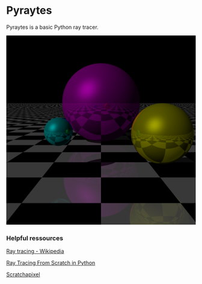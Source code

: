 # Pyraytes

Pyraytes is a basic Python ray tracer.

![A resulting image](image.png "An example of what can be done with this ray tracer")

### Helpful ressources

[Ray tracing - Wikipedia](https://en.wikipedia.org/wiki/Ray_tracing_\(graphics\))

[Ray Tracing From Scratch in Python](https://medium.com/swlh/ray-tracing-from-scratch-in-python-41670e6a96f9)

[Scratchapixel](https://www.scratchapixel.com/index.php)